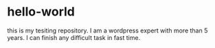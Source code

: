 # hello-world
this is my tesiting repository.
I am a wordpress expert with more than 5 years.
I can finish any difficult task in fast time.
